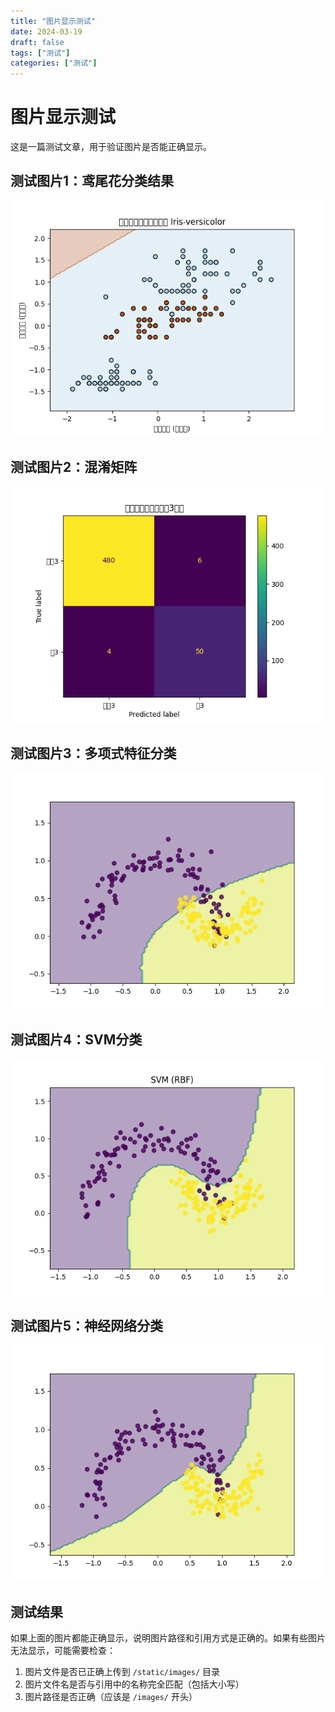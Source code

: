 ```yaml
---
title: "图片显示测试"
date: 2024-03-19
draft: false
tags: ["测试"]
categories: ["测试"]
---
```


# 图片显示测试

这是一篇测试文章，用于验证图片是否能正确显示。

## 测试图片1：鸢尾花分类结果

![鸢尾花分类结果](iris_classification.png)

## 测试图片2：混淆矩阵

![混淆矩阵](confusion_matrix_digits.png)

## 测试图片3：多项式特征分类

![多项式特征分类](polynomical_calssification.png)

## 测试图片4：SVM分类

![SVM分类](svm_classification.png)

## 测试图片5：神经网络分类

![神经网络分类](nn_classification.png)

## 测试结果

如果上面的图片都能正确显示，说明图片路径和引用方式是正确的。如果有些图片无法显示，可能需要检查：

1. 图片文件是否已正确上传到 `/static/images/` 目录
2. 图片文件名是否与引用中的名称完全匹配（包括大小写）
3. 图片路径是否正确（应该是 `/images/` 开头） 
